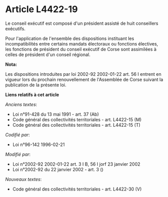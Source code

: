 # Article L4422-19

Le conseil exécutif est composé d'un président assisté de huit conseillers exécutifs.

Pour l'application de l'ensemble des dispositions instituant les incompatibilités entre certains mandats électoraux ou
fonctions électives, les fonctions de président du conseil exécutif de Corse sont assimilées à celles de président d'un
conseil régional.

**Nota:**

Les dispositions introduites par loi 2002-92 2002-01-22 art. 56 I entrent en vigueur lors du prochain renouvellement de
l'Assemblée de Corse suivant la publication de la présente loi.

**Liens relatifs à cet article**

_Anciens textes_:

  - Loi n°91-428 du 13 mai 1991 - art. 37 (Ab)
  - Code général des collectivités territoriales - art. L4422-15 (M)
  - Code général des collectivités territoriales - art. L4422-15 (T)

_Codifié par_:

  - Loi n°96-142 1996-02-21

_Modifié par_:

  - Loi n°2002-92 2002-01-22 art. 3 I B, 56 I jorf 23 janvier 2002
  - Loi n°2002-92 du 22 janvier 2002 - art. 3 ()

_Nouveaux textes_:

  - Code général des collectivités territoriales - art. L4422-30 (V)
